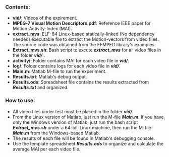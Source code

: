 ### Contents:
- **vid/**:  Videos of the expirement.
- **MPEG-7 Visual Motion Descriptors.pdf**: Reference IEEE paper for Motion-Activity-Index (MAI).
- **extract_mvs**: ELF-64 Linux-based statically-linked (No dependency needed) executable file to extract the Motion-vectors from video files. The source code was obtained from the FFMPEG library's examples.
- **Extract_mvs.sh**: Bash script to excute ***extract_mvs*** for all video files in the folder ***vid/***..
- **activity/**: Folder contains MAI for each video file in ***vid/***.
- **log/**: Folder contains logs for each video file in ***vid/***.
- **Main.m**: Matlab M-file to run the experiment.
- **Results.txt**: Matlab's debug output.
- **Results.ods**: Spreadsheet file contains the results extracted from ***Results.txt*** and organized.

### How to use:
 - All video files under test must be placed in the folder ***vid/***.
 - From the Linux version of Matlab, just run the M-file ***Main.m***. If you have only the Windows version of Matlab, just run the bash script ***Extract_mvs.sh*** under a 64-bit-Linux machine, then run the M-file ***Main.m*** from the Windows-based Matlab.
 - The results of each file will be found in Matlab's debugging console.
 - Use the template spreadsheet ***Results.ods*** to organize and calculate the average MAI per each video file.
